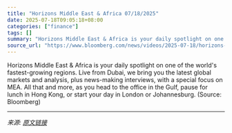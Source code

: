 ```yaml
---
title: "Horizons Middle East & Africa 07/18/2025"
date: 2025-07-18T09:05:18+08:00
categories: ["finance"]
tags: []
summary: "Horizons Middle East & Africa is your daily spotlight on one of the world's fastest-growing regions. Live from Dubai, we bring you the latest global markets and analysis, plus news-making interviews, "
source_url: "https://www.bloomberg.com/news/videos/2025-07-18/horizons-middle-east-africa-07-18-2025-video"
---
```


Horizons Middle East & Africa is your daily spotlight on one of the world's fastest-growing regions. Live from Dubai, we bring you the latest global markets and analysis, plus news-making interviews, with a special focus on MEA. All that and more, as you head to the office in the Gulf, pause for lunch in Hong Kong, or start your day in London or Johannesburg. (Source: Bloomberg)

---

*来源: [原文链接](https://www.bloomberg.com/news/videos/2025-07-18/horizons-middle-east-africa-07-18-2025-video)*

